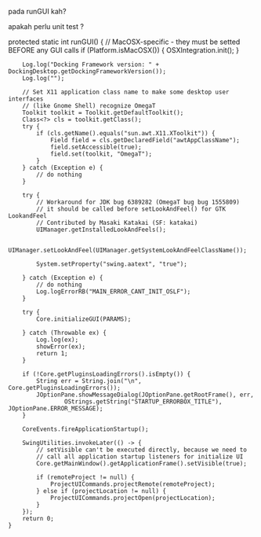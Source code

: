 pada runGUI kah?

apakah perlu unit test ?



protected static int runGUI() {
        // MacOSX-specific - they must be setted BEFORE any GUI calls
        if (Platform.isMacOSX()) {
            OSXIntegration.init();
        }

        Log.log("Docking Framework version: " + DockingDesktop.getDockingFrameworkVersion());
        Log.log("");

        // Set X11 application class name to make some desktop user interfaces
        // (like Gnome Shell) recognize OmegaT
        Toolkit toolkit = Toolkit.getDefaultToolkit();
        Class<?> cls = toolkit.getClass();
        try {
            if (cls.getName().equals("sun.awt.X11.XToolkit")) {
                Field field = cls.getDeclaredField("awtAppClassName");
                field.setAccessible(true);
                field.set(toolkit, "OmegaT");
            }
        } catch (Exception e) {
            // do nothing
        }

        try {
            // Workaround for JDK bug 6389282 (OmegaT bug bug 1555809)
            // it should be called before setLookAndFeel() for GTK LookandFeel
            // Contributed by Masaki Katakai (SF: katakai)
            UIManager.getInstalledLookAndFeels();

            UIManager.setLookAndFeel(UIManager.getSystemLookAndFeelClassName());

            System.setProperty("swing.aatext", "true");

        } catch (Exception e) {
            // do nothing
            Log.logErrorRB("MAIN_ERROR_CANT_INIT_OSLF");
        }

        try {
            Core.initializeGUI(PARAMS);
            
        } catch (Throwable ex) {
            Log.log(ex);
            showError(ex);
            return 1;
        }

        if (!Core.getPluginsLoadingErrors().isEmpty()) {
            String err = String.join("\n", Core.getPluginsLoadingErrors());
            JOptionPane.showMessageDialog(JOptionPane.getRootFrame(), err,
                    OStrings.getString("STARTUP_ERRORBOX_TITLE"), JOptionPane.ERROR_MESSAGE);
        }

        CoreEvents.fireApplicationStartup();

        SwingUtilities.invokeLater(() -> {
            // setVisible can't be executed directly, because we need to
            // call all application startup listeners for initialize UI
            Core.getMainWindow().getApplicationFrame().setVisible(true);

            if (remoteProject != null) {
                ProjectUICommands.projectRemote(remoteProject);
            } else if (projectLocation != null) {
                ProjectUICommands.projectOpen(projectLocation);
            }
        });
        return 0;
    }